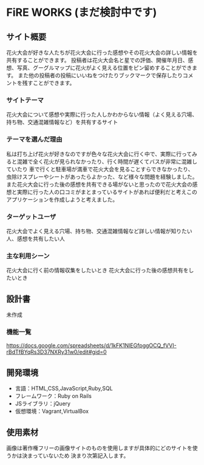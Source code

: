 # FiRE WORKS (まだ検討中です)

## サイト概要
花火大会が好きな人たちが花火大会に行った感想やその花火大会の詳しい情報を共有することができます。
投稿者は花火大会名と星での評価、開催年月日、感想、写真、グーグルマップに花火がよく見える位置をピン留めすることができます。
また他の投稿者の投稿にいいねをつけたりブックマークで保存したりコメントを残すことができます。


### サイトテーマ
花火大会について感想や実際に行った人しかわからない情報（よく見える穴場、持ち物、交通混雑情報など）を共有するサイト

### テーマを選んだ理由
私は打ち上げ花火が好きなのですが色々な花火大会に行く中で、実際に行ってみると混雑で全く花火が見られなかったり、行く時間が遅くてバスが非常に混雑していたり
車で行くと駐車場が満車で花火大会を見ることすらできなかったり、虫除けスプレーやシートがあったらよかった、など様々な問題を経験しました。
また花火大会に行った後の感想を共有できる場がないと思ったので花火大会の感想と実際に行った人の口コミがまとまっているサイトがあれば便利だと考えこのアプリケーションを作成しようと考えました。

### ターゲットユーザ
花火大会でよく見える穴場、持ち物、交通混雑情報など詳しい情報が知りたい人、感想を共有したい人

### 主な利用シーン
花火大会に行く前の情報収集をしたいとき
花火大会に行った後の感想共有をしたいとき

## 設計書
未作成

### 機能一覧
<https://docs.google.com/spreadsheets/d/1kFK1NlEGfpggOCQ_fVVI-rBdTfBYqRs3D37NXRy31w0/edit#gid=0>

## 開発環境
- 言語：HTML,CSS,JavaScript,Ruby,SQL
- フレームワーク：Ruby on Rails
- JSライブラリ：jQuery
- 仮想環境：Vagrant,VirtualBox

## 使用素材
画像は著作権フリーの画像サイトのものを使用しますが具体的にどのサイトを使うかは決まっていないため
決まり次第記入します。
